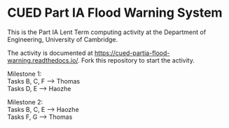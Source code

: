 # CUED Part IA Flood Warning System

This is the Part IA Lent Term computing activity at the Department of
Engineering, University of Cambridge.

The activity is documented at
https://cued-partia-flood-warning.readthedocs.io/. Fork this repository
to start the activity.

Milestone 1:  
Tasks B, C, F --> Thomas  
Tasks D, E    --> Haozhe  

Milestone 2:   
Tasks B, C, E --> Haozhe  
Tasks F, G --> Thomas  
